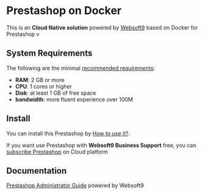 # Prestashop on Docker  

This is an **Cloud Native solution** powered by [Websoft9](https://www.websoft9.com) based on Docker for Prestashop v

## System Requirements

The following are the minimal [recommended requirements](https://www.prestashop.org/docs/user_guide/en/install-requirements.html):

* **RAM**: 2 GB or more
* **CPU**: 1 cores or higher
* **Disk**: at least 1 GB of free space
* **bandwidth**: more fluent experience over 100M  

## Install

You can install this Prestashop by [How to use it?](https://github.com/Websoft9/docker-library#how-to-use-it).   

If you want use Prestashop with **Websoft9 Business Support** free, you can [subscribe Prestashop](https://www.websoft9.com/apps) on Cloud platform

## Documentation

[Prestashop Administrator Guide](https://support.websoft9.com/docs/prestashop) powered by Websoft9
